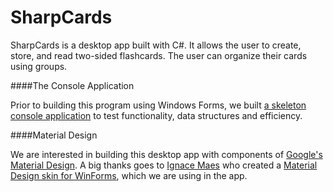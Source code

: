 # SharpCards


SharpCards is a desktop app built with C#. It allows the user to create, store, and read two-sided flashcards. The user can organize their cards using groups. 

####The Console Application

Prior to building this program using Windows Forms, we built [a skeleton console application](https://github.com/ryansama/Flashcards-Console-App) to test functionality, data structures and efficiency. 

####Material Design

We are interested in building this desktop app with components of [Google's Material Design](https://www.google.com/design/spec/material-design/introduction.html). A big thanks goes to [Ignace Maes](https://github.com/IgnaceMaes) who created a [Material Design skin for WinForms](https://github.com/IgnaceMaes/MaterialSkin), which we are using in the app. 
